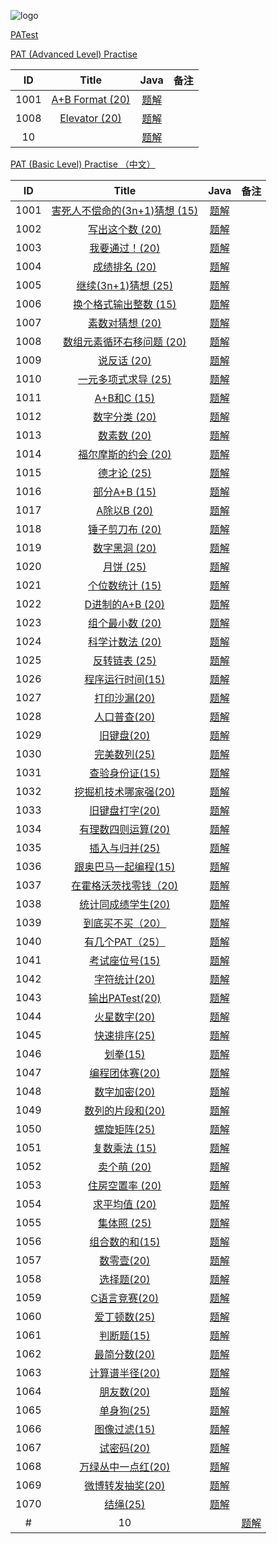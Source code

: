 ![logo](/home/q/Downloads/logo.png)

[PATest](https://www.patest.cn/contests)

[PAT (Advanced Level) Practise](https://www.patest.cn/contests/pat-a-practise)

|  ID  |                  Title                   |                   Java                   |  备注  |
| :--: | :--------------------------------------: | :--------------------------------------: | :--: |
| 1001 | [A+B Format (20)](https://www.patest.cn/contests/pat-a-practise/1001) | [题解](https://github.com/ccccqyc/Algorithm/blob/master/PAT/Advanced/A1001.java) |      |
| 1008 | [Elevator (20)](https://www.patest.cn/contests/pat-a-practise/1008) | [题解](https://github.com/ccccqyc/Algorithm/blob/master/PAT/Advanced/A1008.java) |      |
|  10  | [](https://www.patest.cn/contests/pat-a-practise/10) | [题解](https://github.com/ccccqyc/Algorithm/blob/master/PAT/Advanced/A10.java) |      |



[PAT (Basic Level) Practise （中文）](https://www.patest.cn/contests/pat-b-practise)

|  ID  |                  Title                   |                   Java                   |  备注  |
| :--: | :--------------------------------------: | :--------------------------------------: | :--: |
| 1001 | [害死人不偿命的(3n+1)猜想 (15)](https://www.patest.cn/contests/pat-b-practise/1001) | [题解](https://github.com/ccccqyc/Algorithm/blob/master/PAT/BasicLevel/P1001.java) |      |
| 1002 | [写出这个数 (20)](https://www.patest.cn/contests/pat-b-practise/1002) | [题解](https://github.com/ccccqyc/Algorithm/blob/master/PAT/BasicLevel/P1002.java) |      |
| 1003 | [我要通过！(20)](https://www.patest.cn/contests/pat-b-practise/1003) | [题解](https://github.com/ccccqyc/Algorithm/blob/master/PAT/BasicLevel/P1003.java) |      |
| 1004 | [成绩排名 (20)](https://www.patest.cn/contests/pat-b-practise/1004) | [题解](https://github.com/ccccqyc/Algorithm/blob/master/PAT/BasicLevel/P1004.java) |      |
| 1005 | [继续(3n+1)猜想 (25)](https://www.patest.cn/contests/pat-b-practise/1005) | [题解](https://github.com/ccccqyc/Algorithm/blob/master/PAT/BasicLevel/P1005.java) |      |
| 1006 | [换个格式输出整数 (15)](https://www.patest.cn/contests/pat-b-practise/1006) | [题解](https://github.com/ccccqyc/Algorithm/blob/master/PAT/BasicLevel/P1006.java) |      |
| 1007 | [素数对猜想 (20)](https://www.patest.cn/contests/pat-b-practise/1007) | [题解](https://github.com/ccccqyc/Algorithm/blob/master/PAT/BasicLevel/P1007.java) |      |
| 1008 | [数组元素循环右移问题 (20)](https://www.patest.cn/contests/pat-b-practise/1008) | [题解](https://github.com/ccccqyc/Algorithm/blob/master/PAT/BasicLevel/P1008.java) |      |
| 1009 | [说反话 (20)](https://www.patest.cn/contests/pat-b-practise/1009) | [题解](https://github.com/ccccqyc/Algorithm/blob/master/PAT/BasicLevel/P1009.java) |      |
| 1010 | [一元多项式求导 (25)](https://www.patest.cn/contests/pat-b-practise/1010) | [题解](https://github.com/ccccqyc/Algorithm/blob/master/PAT/BasicLevel/P1010.java) |      |
| 1011 | [A+B和C (15)](https://www.patest.cn/contests/pat-b-practise/1011) | [题解](https://github.com/ccccqyc/Algorithm/blob/master/PAT/BasicLevel/P1011.java) |      |
| 1012 | [数字分类 (20)](https://www.patest.cn/contests/pat-b-practise/1012) | [题解](https://github.com/ccccqyc/Algorithm/blob/master/PAT/BasicLevel/P1012.java) |      |
| 1013 | [数素数 (20)](https://www.patest.cn/contests/pat-b-practise/1013) | [题解](https://github.com/ccccqyc/Algorithm/blob/master/PAT/BasicLevel/P1013.java) |      |
| 1014 | [福尔摩斯的约会 (20)](https://www.patest.cn/contests/pat-b-practise/1014) | [题解](https://github.com/ccccqyc/Algorithm/blob/master/PAT/BasicLevel/P1014.java) |      |
| 1015 | [德才论 (25)](https://www.patest.cn/contests/pat-b-practise/1015) | [题解](https://github.com/ccccqyc/Algorithm/blob/master/PAT/BasicLevel/P1015.java) |      |
| 1016 | [部分A+B (15)](https://www.patest.cn/contests/pat-b-practise/1016) | [题解](https://github.com/ccccqyc/Algorithm/blob/master/PAT/BasicLevel/P1016.java) |      |
| 1017 | [A除以B (20)](https://www.patest.cn/contests/pat-b-practise/1017) | [题解](https://github.com/ccccqyc/Algorithm/blob/master/PAT/BasicLevel/P1017.java) |      |
| 1018 | [锤子剪刀布 (20)](https://www.patest.cn/contests/pat-b-practise/1018) | [题解](https://github.com/ccccqyc/Algorithm/blob/master/PAT/BasicLevel/P1018.java) |      |
| 1019 | [数字黑洞 (20)](https://www.patest.cn/contests/pat-b-practise/1019) | [题解](https://github.com/ccccqyc/Algorithm/blob/master/PAT/BasicLevel/P1019.java) |      |
| 1020 | [月饼 (25)](https://www.patest.cn/contests/pat-b-practise/1020) | [题解](https://github.com/ccccqyc/Algorithm/blob/master/PAT/BasicLevel/P1020.java) |      |
| 1021 | [个位数统计 (15)](https://www.patest.cn/contests/pat-b-practise/1021) | [题解](https://github.com/ccccqyc/Algorithm/blob/master/PAT/BasicLevel/P1021.java) |      |
| 1022 | [D进制的A+B (20)](https://www.patest.cn/contests/pat-b-practise/1022) | [题解](https://github.com/ccccqyc/Algorithm/blob/master/PAT/BasicLevel/P1022.java) |      |
| 1023 | [组个最小数 (20)](https://www.patest.cn/contests/pat-b-practise/1023) | [题解](https://github.com/ccccqyc/Algorithm/blob/master/PAT/BasicLevel/P1023.java) |      |
| 1024 | [科学计数法 (20)](https://www.patest.cn/contests/pat-b-practise/1024) | [题解](https://github.com/ccccqyc/Algorithm/blob/master/PAT/BasicLevel/P1024.java) |      |
| 1025 | [反转链表 (25)](https://www.patest.cn/contests/pat-b-practise/1025) | [题解](https://github.com/ccccqyc/Algorithm/blob/master/PAT/BasicLevel/P1025.java) |      |
| 1026 | [程序运行时间(15)](https://www.patest.cn/contests/pat-b-practise/1026) | [题解](https://github.com/ccccqyc/Algorithm/blob/master/PAT/BasicLevel/P1026.java) |      |
| 1027 | [打印沙漏(20)](https://www.patest.cn/contests/pat-b-practise/1027) | [题解](https://github.com/ccccqyc/Algorithm/blob/master/PAT/BasicLevel/P1027.java) |      |
| 1028 | [人口普查(20)](https://www.patest.cn/contests/pat-b-practise/1028) | [题解](https://github.com/ccccqyc/Algorithm/blob/master/PAT/BasicLevel/P1028.java) |      |
| 1029 | [旧键盘(20)](https://www.patest.cn/contests/pat-b-practise/1029) | [题解](https://github.com/ccccqyc/Algorithm/blob/master/PAT/BasicLevel/P1029.java) |      |
| 1030 | [完美数列(25)](https://www.patest.cn/contests/pat-b-practise/1030) | [题解](https://github.com/ccccqyc/Algorithm/blob/master/PAT/BasicLevel/P1030.java) |      |
| 1031 | [查验身份证(15)](https://www.patest.cn/contests/pat-b-practise/1031) | [题解](https://github.com/ccccqyc/Algorithm/blob/master/PAT/BasicLevel/P1031.java) |      |
| 1032 | [挖掘机技术哪家强(20)](https://www.patest.cn/contests/pat-b-practise/1032) | [题解](https://github.com/ccccqyc/Algorithm/blob/master/PAT/BasicLevel/P1032.java) |      |
| 1033 | [旧键盘打字(20)](https://www.patest.cn/contests/pat-b-practise/1033) | [题解](https://github.com/ccccqyc/Algorithm/blob/master/PAT/BasicLevel/P1033.java) |      |
| 1034 | [有理数四则运算(20)](https://www.patest.cn/contests/pat-b-practise/1034) | [题解](https://github.com/ccccqyc/Algorithm/blob/master/PAT/BasicLevel/P1034.java) |      |
| 1035 | [插入与归并(25)](https://www.patest.cn/contests/pat-b-practise/1035) | [题解](https://github.com/ccccqyc/Algorithm/blob/master/PAT/BasicLevel/P1035.java) |      |
| 1036 | [跟奥巴马一起编程(15)](https://www.patest.cn/contests/pat-b-practise/1036) | [题解](https://github.com/ccccqyc/Algorithm/blob/master/PAT/BasicLevel/P1036.java) |      |
| 1037 | [在霍格沃茨找零钱（20)](https://www.patest.cn/contests/pat-b-practise/1037) | [题解](https://github.com/ccccqyc/Algorithm/blob/master/PAT/BasicLevel/P1037.java) |      |
| 1038 | [统计同成绩学生(20)](https://www.patest.cn/contests/pat-b-practise/1038) | [题解](https://github.com/ccccqyc/Algorithm/blob/master/PAT/BasicLevel/P1038.java) |      |
| 1039 | [到底买不买（20）](https://www.patest.cn/contests/pat-b-practise/1039) | [题解](https://github.com/ccccqyc/Algorithm/blob/master/PAT/BasicLevel/P1039.java) |      |
| 1040 | [有几个PAT（25）](https://www.patest.cn/contests/pat-b-practise/1040) | [题解](https://github.com/ccccqyc/Algorithm/blob/master/PAT/BasicLevel/P1040.java) |      |
| 1041 | [考试座位号(15)](https://www.patest.cn/contests/pat-b-practise/1041) | [题解](https://github.com/ccccqyc/Algorithm/blob/master/PAT/BasicLevel/P1041.java) |      |
| 1042 | [字符统计(20)](https://www.patest.cn/contests/pat-b-practise/1042) | [题解](https://github.com/ccccqyc/Algorithm/blob/master/PAT/BasicLevel/P1042.java) |      |
| 1043 | [输出PATest(20)](https://www.patest.cn/contests/pat-b-practise/1043) | [题解](https://github.com/ccccqyc/Algorithm/blob/master/PAT/BasicLevel/P1043.java) |      |
| 1044 | [火星数字(20)](https://www.patest.cn/contests/pat-b-practise/1044) | [题解](https://github.com/ccccqyc/Algorithm/blob/master/PAT/BasicLevel/P1044.java) |      |
| 1045 | [快速排序(25)](https://www.patest.cn/contests/pat-b-practise/1045) | [题解](https://github.com/ccccqyc/Algorithm/blob/master/PAT/BasicLevel/P1045.java) |      |
| 1046 | [划拳(15)](https://www.patest.cn/contests/pat-b-practise/1046) | [题解](https://github.com/ccccqyc/Algorithm/blob/master/PAT/BasicLevel/P1046.java) |      |
| 1047 | [编程团体赛(20)](https://www.patest.cn/contests/pat-b-practise/1047) | [题解](https://github.com/ccccqyc/Algorithm/blob/master/PAT/BasicLevel/P1047.java) |      |
| 1048 | [数字加密(20)](https://www.patest.cn/contests/pat-b-practise/1048) | [题解](https://github.com/ccccqyc/Algorithm/blob/master/PAT/BasicLevel/P1048.java) |      |
| 1049 | [数列的片段和(20)](https://www.patest.cn/contests/pat-b-practise/1049) | [题解](https://github.com/ccccqyc/Algorithm/blob/master/PAT/BasicLevel/P1049.java) |      |
| 1050 | [螺旋矩阵(25)](https://www.patest.cn/contests/pat-b-practise/1050) | [题解](https://github.com/ccccqyc/Algorithm/blob/master/PAT/BasicLevel/P1050.java) |      |
| 1051 | [复数乘法 (15)](https://www.patest.cn/contests/pat-b-practise/1051) | [题解](https://github.com/ccccqyc/Algorithm/blob/master/PAT/BasicLevel/P1051.java) |      |
| 1052 | [卖个萌 (20)](https://www.patest.cn/contests/pat-b-practise/1052) | [题解](https://github.com/ccccqyc/Algorithm/blob/master/PAT/BasicLevel/P1052.java) |      |
| 1053 | [住房空置率 (20)](https://www.patest.cn/contests/pat-b-practise/1053) | [题解](https://github.com/ccccqyc/Algorithm/blob/master/PAT/BasicLevel/P1053.java) |      |
| 1054 | [求平均值 (20)](https://www.patest.cn/contests/pat-b-practise/1054) | [题解](https://github.com/ccccqyc/Algorithm/blob/master/PAT/BasicLevel/P1054.java) |      |
| 1055 | [集体照 (25)](https://www.patest.cn/contests/pat-b-practise/1055) | [题解](https://github.com/ccccqyc/Algorithm/blob/master/PAT/BasicLevel/P1055.java) |      |
| 1056 | [组合数的和(15)](https://www.patest.cn/contests/pat-b-practise/1056) | [题解](https://github.com/ccccqyc/Algorithm/blob/master/PAT/BasicLevel/P1056.java) |      |
| 1057 | [数零壹(20)](https://www.patest.cn/contests/pat-b-practise/1057) | [题解](https://github.com/ccccqyc/Algorithm/blob/master/PAT/BasicLevel/P1057.java) |      |
| 1058 | [选择题(20)](https://www.patest.cn/contests/pat-b-practise/1058) | [题解](https://github.com/ccccqyc/Algorithm/blob/master/PAT/BasicLevel/P1058.java) |      |
| 1059 | [C语言竞赛(20)](https://www.patest.cn/contests/pat-b-practise/1059) | [题解](https://github.com/ccccqyc/Algorithm/blob/master/PAT/BasicLevel/P1059.java) |      |
| 1060 | [爱丁顿数(25)](https://www.patest.cn/contests/pat-b-practise/1060) | [题解](https://github.com/ccccqyc/Algorithm/blob/master/PAT/BasicLevel/P1060.java) |      |
| 1061 | [判断题(15)](https://www.patest.cn/contests/pat-b-practise/1061) | [题解](https://github.com/ccccqyc/Algorithm/blob/master/PAT/BasicLevel/P1061.java) |      |
| 1062 | [最简分数(20)](https://www.patest.cn/contests/pat-b-practise/1062) | [题解](https://github.com/ccccqyc/Algorithm/blob/master/PAT/BasicLevel/P1062.java) |      |
| 1063 | [计算谱半径(20)](https://www.patest.cn/contests/pat-b-practise/1063) | [题解](https://github.com/ccccqyc/Algorithm/blob/master/PAT/BasicLevel/P1063.java) |      |
| 1064 | [朋友数(20)](https://www.patest.cn/contests/pat-b-practise/1064) | [题解](https://github.com/ccccqyc/Algorithm/blob/master/PAT/BasicLevel/P1064.java) |      |
| 1065 | [单身狗(25)](https://www.patest.cn/contests/pat-b-practise/1065) | [题解](https://github.com/ccccqyc/Algorithm/blob/master/PAT/BasicLevel/P1065.java) |      |
| 1066 | [图像过滤(15)](https://www.patest.cn/contests/pat-b-practise/1066) | [题解](https://github.com/ccccqyc/Algorithm/blob/master/PAT/BasicLevel/P1066.java) |      |
| 1067 | [试密码(20)](https://www.patest.cn/contests/pat-b-practise/1067) | [题解](https://github.com/ccccqyc/Algorithm/blob/master/PAT/BasicLevel/P1067.java) |      |
| 1068 | [万绿丛中一点红(20)](https://www.patest.cn/contests/pat-b-practise/1068) | [题解](https://github.com/ccccqyc/Algorithm/blob/master/PAT/BasicLevel/P1068.java) |      |
| 1069 | [微博转发抽奖(20)](https://www.patest.cn/contests/pat-b-practise/1069) | [题解](https://github.com/ccccqyc/Algorithm/blob/master/PAT/BasicLevel/P1069.java) |      |
| 1070 | [结绳(25)](https://www.patest.cn/contests/pat-b-practise/1070) | [题解](https://github.com/ccccqyc/Algorithm/blob/master/PAT/BasicLevel/P1070.java) |      |
#| 10 |  [](https://www.patest.cn/contests/pat-b-practise/10)                      | [题解](https://github.com/ccccqyc/Algorithm/blob/master/PAT/BasicLevel/P10.java) |                    |


